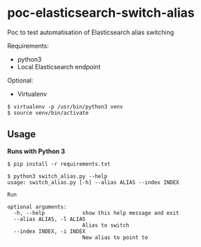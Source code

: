 
# poc-elasticsearch-switch-alias

Poc to test automatisation of Elasticsearch alias switching

Requirements:
* python3
* Local Elasticsearch endpoint

Optional:
* Virtualenv

```
$ virtualenv -p /usr/bin/python3 venv
$ source venv/bin/activate
```

## Usage

**Runs with Python 3**

```
$ pip install -r requirements.txt

$ python3 switch_alias.py --help
usage: switch_alias.py [-h] --alias ALIAS --index INDEX

Run

optional arguments:
  -h, --help            show this help message and exit
  --alias ALIAS, -l ALIAS
                        Alias to switch
  --index INDEX, -i INDEX
                        New alias to point to
```
